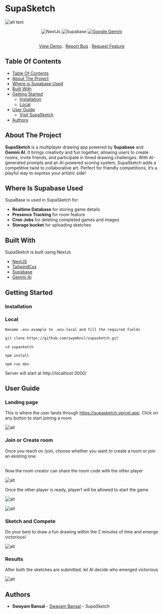 # SupaSketch

![alt text](image.png)

<div align="center" >

![NextJs](https://img.shields.io/badge/next.js-000000?style=for-the-badge&logo=nextdotjs&logoColor=white)
![Supabase](https://shields.io/badge/supabase-black?logo=supabase&style=for-the-badge)
[![Google Gemini](https://img.shields.io/badge/Google%20Gemini-black?logo=googlegemini&style=for-the-badge)](#)

  </div>
  <p align="center">
    <br/>
    <a href="https://supasketch.vercel.app/">View Demo</a>
    .
    <a href="https://github.com/swymbnsl/supasketch/issues">Report Bug</a>
    .
    <a href="https://github.com/swymbnsl/supasketch/issues">Request Feature</a>
  </p>
</p>

## Table Of Contents

- [Table Of Contents](#table-of-contents)
- [About The Project](#about-the-project)
- [Where is Supabase Used](#where-is-supabase-used)
- [Built With](#built-with)
- [Getting Started](#getting-started)
  - [Installation](#installation)
  - [Local](#local)
- [User Guide](#user-guide)
  - [Visit SupaSketch](#visit-supasketch)
- [Authors](#authors)

## About The Project

**SupaSketch** is a multiplayer drawing app powered by **Supabase** and **Gemini AI**. It brings creativity and fun together, allowing users to create rooms, invite friends, and participate in timed drawing challenges. With AI-generated prompts and an AI-powered scoring system, SupaSketch adds a competitive twist to collaborative art. Perfect for friendly competitions, it’s a playful way to express your artistic side!

## Where Is Supabase Used

SupaBase is used in SupaSketch for:

- **Realtime Database** for storing game details
- **Presence Tracking** for room feature
- **Cron Jobs** for deleting completed games and images
- **Storage bucket** for uploading sketches

## Built With

SupaSketch is built using NextJs

- [NextJS](https://nextjs.org)
- [TailwindCss](https://tailwindcss.com/)
- [Supabase](https://supabase.com/)
- [Gemini Ai](https://ai.google.dev/)

## Getting Started

### Installation

### Local

`Rename .env.example to .env.local and fill the required fields`

```bash
git clone https://github.com/swymbnsl/supasketch.git
```

```
cd supasketch
```

```
npm install
```

```
npm run dev
```

Server will start at http://localhost:3000/

## User Guide

### Landing page

This is where the user lands through https://supasketch.vercel.app.
Click on any button to start joining a room

![alt](https://github.com/expenboard/assets/image.png)

### Join or Create room

Once you reach on /join, choose whether you want to create a room or join an existing one.

<br>
Now the room creator can share the room code with the other player

![alt](https://github.com/expenboard/assets/image-1.png)

Once the other player is ready, player1 will be allowed to start the game

![alt](https://github.com/expenboard/assets/image-2.png)

![alt](https://github.com/expenboard/assets/image-3.png)

### Sketch and Compete

Do your best to draw a fun drawing within the 2 minutes of time and emerge victorious!

![alt](https://github.com/expenboard/assets/image-8.png)

### Results

After both the sketches are submitted, let AI decide who emerged victorious

![alt](https://github.com/expenboard/assets/image-9.png)

## Authors

- **Swayam Bansal** - [Swayam Bansal](https://github.com/swymbnsl) - _SupaSketch_
